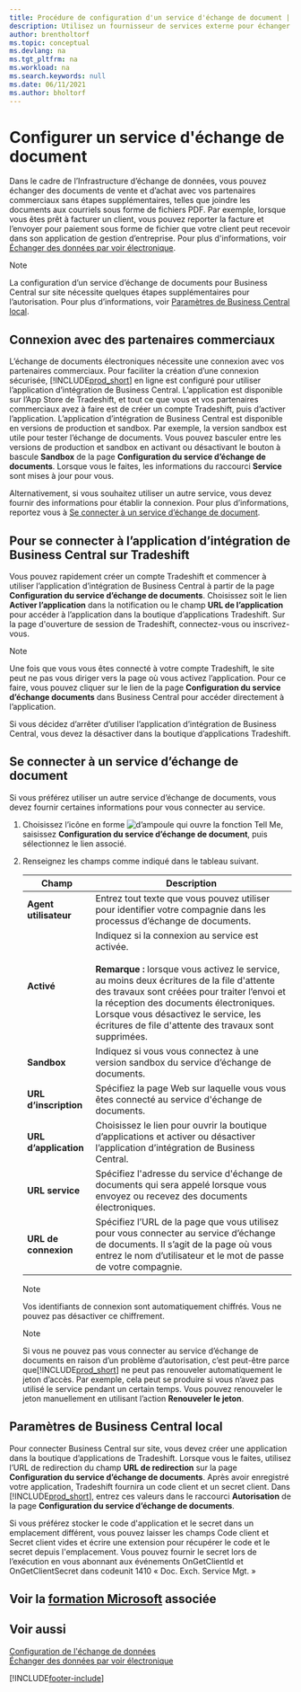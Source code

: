 ```yaml
---
title: Procédure de configuration d'un service d'échange de document | Microsoft Docs
description: Utilisez un fournisseur de services externe pour échanger des documents électroniques avec vos partenaires commerciaux.
author: brentholtorf
ms.topic: conceptual
ms.devlang: na
ms.tgt_pltfrm: na
ms.workload: na
ms.search.keywords: null
ms.date: 06/11/2021
ms.author: bholtorf
---
```

# Configurer un service d'échange de document

Dans le cadre de l’Infrastructure d’échange de données, vous pouvez échanger des documents de vente et d’achat avec vos partenaires commerciaux sans étapes supplémentaires, telles que joindre les documents aux courriels sous forme de fichiers PDF. Par exemple, lorsque vous êtes prêt à facturer un client, vous pouvez reporter la facture et l’envoyer pour paiement sous forme de fichier que votre client peut recevoir dans son application de gestion d’entreprise. Pour plus d'informations, voir [Échanger des données par voir électronique](across-data-exchange.md).

> [!NOTE]
> La configuration d’un service d’échange de documents pour Business Central sur site nécessite quelques étapes supplémentaires pour l’autorisation. Pour plus d’informations, voir [Paramètres de Business Central local](#settings-for-business-central-on-premises).

## Connexion avec des partenaires commerciaux

L’échange de documents électroniques nécessite une connexion avec vos partenaires commerciaux. Pour faciliter la création d’une connexion sécurisée, [!INCLUDE[prod_short](includes/prod_short.md)] en ligne est configuré pour utiliser l’application d’intégration de Business Central. L’application est disponible sur l’App Store de Tradeshift, et tout ce que vous et vos partenaires commerciaux avez à faire est de créer un compte Tradeshift, puis d’activer l’application. L’application d’intégration de Business Central est disponible en versions de production et sandbox. Par exemple, la version sandbox est utile pour tester l’échange de documents. Vous pouvez basculer entre les versions de production et sandbox en activant ou désactivant le bouton à bascule **Sandbox** de la page **Configuration du service d’échange de documents**. Lorsque vous le faites, les informations du raccourci **Service** sont mises à jour pour vous.

Alternativement, si vous souhaitez utiliser un autre service, vous devez fournir des informations pour établir la connexion. Pour plus d’informations, reportez vous à [Se connecter à un service d’échange de document](across-how-to-set-up-a-document-exchange-service.md#to-connect-to-a-document-exchange-service).

## Pour se connecter à l’application d’intégration de Business Central sur Tradeshift

Vous pouvez rapidement créer un compte Tradeshift et commencer à utiliser l’application d’intégration de Business Central à partir de la page **Configuration du service d’échange de documents**. Choisissez soit le lien **Activer l’application** dans la notification ou le champ **URL de l’application** pour accéder à l’application dans la boutique d’applications Tradeshift. Sur la page d'ouverture de session de Tradeshift, connectez-vous ou inscrivez-vous.

> [!NOTE]
> Une fois que vous vous êtes connecté à votre compte Tradeshift, le site peut ne pas vous diriger vers la page où vous activez l’application. Pour ce faire, vous pouvez cliquer sur le lien de la page **Configuration du service d’échange documents** dans Business Central pour accéder directement à l’application.

Si vous décidez d’arrêter d’utiliser l’application d’intégration de Business Central, vous devez la désactiver dans la boutique d’applications Tradeshift. 

## Se connecter à un service d’échange de document

Si vous préférez utiliser un autre service d’échange de documents, vous devez fournir certaines informations pour vous connecter au service.

1. Choisissez l’icône en forme ![d’ampoule qui ouvre la fonction Tell Me](media/ui-search/search_small.png "Dites-moi ce que vous voulez faire"), saisissez **Configuration du service d’échange de document**, puis sélectionnez le lien associé.  
2. Renseignez les champs comme indiqué dans le tableau suivant.  

    |Champ|Description|  
    |---------------------------------|---------------------------------------|  
    |**Agent utilisateur**|Entrez tout texte que vous pouvez utiliser pour identifier votre compagnie dans les processus d’échange de documents.|  
    |**Activé**|Indiquez si la connexion au service est activée.<br><br> **Remarque :** lorsque vous activez le service, au moins deux écritures de la file d'attente des travaux sont créées pour traiter l’envoi et la réception des documents électroniques. Lorsque vous désactivez le service, les écritures de file d'attente des travaux sont supprimées.|  
    |**Sandbox**|Indiquez si vous vous connectez à une version sandbox du service d’échange de documents.|
    |**URL d’inscription**|Spécifiez la page Web sur laquelle vous vous êtes connecté au service d'échange de documents.|  
    |**URL d’application**|Choisissez le lien pour ouvrir la boutique d’applications et activer ou désactiver l’application d’intégration de Business Central.|
    |**URL service**|Spécifiez l'adresse du service d'échange de documents qui sera appelé lorsque vous envoyez ou recevez des documents électroniques.|  
    |**URL de connexion**|Spécifiez l’URL de la page que vous utilisez pour vous connecter au service d’échange de documents. Il s’agit de la page où vous entrez le nom d’utilisateur et le mot de passe de votre compagnie.|  
    
    > [!NOTE]  
    > Vos identifiants de connexion sont automatiquement chiffrés. Vous ne pouvez pas désactiver ce chiffrement.

    > [!NOTE]
    > Si vous ne pouvez pas vous connecter au service d’échange de documents en raison d’un problème d’autorisation, c’est peut-être parce que[!INCLUDE[prod_short](includes/prod_short.md)] ne peut pas renouveler automatiquement le jeton d’accès. Par exemple, cela peut se produire si vous n’avez pas utilisé le service pendant un certain temps. Vous pouvez renouveler le jeton manuellement en utilisant l’action **Renouveler le jeton**.

## Paramètres de Business Central local

Pour connecter Business Central sur site, vous devez créer une application dans la boutique d’applications de Tradeshift. Lorsque vous le faites, utilisez l’URL de redirection du champ **URL de redirection** sur la page **Configuration du service d’échange de documents**. Après avoir enregistré votre application, Tradeshift fournira un code client et un secret client. Dans [!INCLUDE[prod_short](includes/prod_short.md)], entrez ces valeurs dans le raccourci **Autorisation** de la page **Configuration du service d’échange de documents**.

Si vous préférez stocker le code d'application et le secret dans un emplacement différent, vous pouvez laisser les champs Code client et Secret client vides et écrire une extension pour récupérer le code et le secret depuis l'emplacement. Vous pouvez fournir le secret lors de l’exécution en vous abonnant aux événements OnGetClientId et OnGetClientSecret dans codeunit 1410 « Doc. Exch. Service Mgt. »

## Voir la [formation Microsoft](/training/modules/electronic-documents-dynamics-365-business-central/) associée

## Voir aussi

[Configuration de l'échange de données](across-set-up-data-exchange.md)  
[Échanger des données par voir électronique](across-data-exchange.md)


[!INCLUDE[footer-include](includes/footer-banner.md)]
